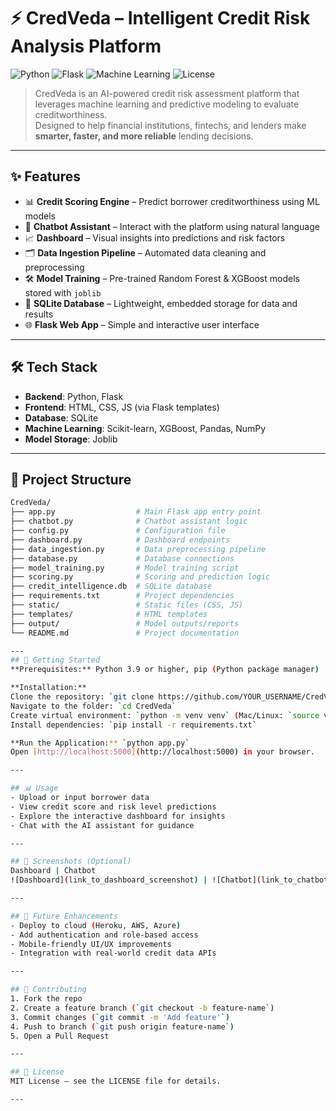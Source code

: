 # ⚡ CredVeda – Intelligent Credit Risk Analysis Platform

![Python](https://img.shields.io/badge/Python-3.9%2B-blue.svg)
![Flask](https://img.shields.io/badge/Flask-Framework-black.svg)
![Machine Learning](https://img.shields.io/badge/ML-Scikit--Learn-orange.svg)
![License](https://img.shields.io/badge/License-MIT-green.svg)

> CredVeda is an AI-powered credit risk assessment platform that leverages machine learning and predictive modeling to evaluate creditworthiness.  
> Designed to help financial institutions, fintechs, and lenders make **smarter, faster, and more reliable** lending decisions.

---

## ✨ Features

- 📊 **Credit Scoring Engine** – Predict borrower creditworthiness using ML models  
- 🤖 **Chatbot Assistant** – Interact with the platform using natural language  
- 📈 **Dashboard** – Visual insights into predictions and risk factors  
- 🗂️ **Data Ingestion Pipeline** – Automated data cleaning and preprocessing  
- 🛠️ **Model Training** – Pre-trained Random Forest & XGBoost models stored with `joblib`  
- 💾 **SQLite Database** – Lightweight, embedded storage for data and results  
- 🌐 **Flask Web App** – Simple and interactive user interface  

---

## 🛠️ Tech Stack

- **Backend**: Python, Flask  
- **Frontend**: HTML, CSS, JS (via Flask templates)  
- **Database**: SQLite  
- **Machine Learning**: Scikit-learn, XGBoost, Pandas, NumPy  
- **Model Storage**: Joblib  

---

## 📂 Project Structure

```bash
CredVeda/
├── app.py                  # Main Flask app entry point
├── chatbot.py              # Chatbot assistant logic
├── config.py               # Configuration file
├── dashboard.py            # Dashboard endpoints
├── data_ingestion.py       # Data preprocessing pipeline
├── database.py             # Database connections
├── model_training.py       # Model training script
├── scoring.py              # Scoring and prediction logic
├── credit_intelligence.db  # SQLite database
├── requirements.txt        # Project dependencies
├── static/                 # Static files (CSS, JS)
├── templates/              # HTML templates
├── output/                 # Model outputs/reports
└── README.md               # Project documentation

---
## 🚀 Getting Started
**Prerequisites:** Python 3.9 or higher, pip (Python package manager)  

**Installation:**  
Clone the repository: `git clone https://github.com/YOUR_USERNAME/CredVeda.git`  
Navigate to the folder: `cd CredVeda`  
Create virtual environment: `python -m venv venv` (Mac/Linux: `source venv/bin/activate`, Windows: `venv\Scripts\activate`)  
Install dependencies: `pip install -r requirements.txt`  

**Run the Application:** `python app.py`  
Open [http://localhost:5000](http://localhost:5000) in your browser.

---

## 📊 Usage
- Upload or input borrower data  
- View credit score and risk level predictions  
- Explore the interactive dashboard for insights  
- Chat with the AI assistant for guidance  

---

## 📸 Screenshots (Optional)
Dashboard | Chatbot  
![Dashboard](link_to_dashboard_screenshot) | ![Chatbot](link_to_chatbot_screenshot)  

---

## 🔮 Future Enhancements
- Deploy to cloud (Heroku, AWS, Azure)  
- Add authentication and role-based access  
- Mobile-friendly UI/UX improvements  
- Integration with real-world credit data APIs  

---

## 🤝 Contributing
1. Fork the repo  
2. Create a feature branch (`git checkout -b feature-name`)  
3. Commit changes (`git commit -m 'Add feature'`)  
4. Push to branch (`git push origin feature-name`)  
5. Open a Pull Request  

---

## 📜 License
MIT License – see the LICENSE file for details.

---

